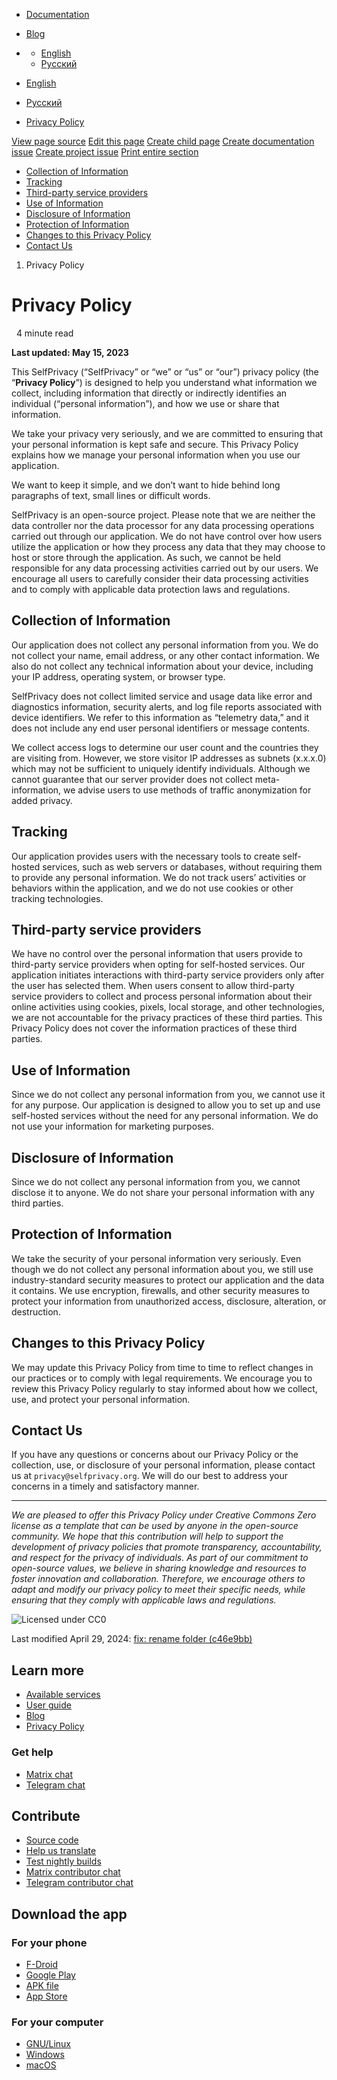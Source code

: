 [](https://selfprivacy.org/)

* [Documentation](https://selfprivacy.org/docs/)
* [Blog](https://selfprivacy.org/blog/)
* [](#)
    
    * [English](https://selfprivacy.org/privacy-policy/)
    * [Русский](https://selfprivacy.org/ru/privacy-policy/)
    

[](#)

* [English](https://selfprivacy.org/privacy-policy/)
* [Русский](https://selfprivacy.org/ru/privacy-policy/)

* [Privacy Policy](https://selfprivacy.org/privacy-policy/)

[View page source](https://git.selfprivacy.org/SelfPrivacy/selfprivacy.org/src/branch/master/content/en/privacy-policy/_index.md) [Edit this page](https://git.selfprivacy.org/SelfPrivacy/selfprivacy.org/_edit/master/content/en/privacy-policy/_index.md) [Create child page](https://git.selfprivacy.org/SelfPrivacy/selfprivacy.org/_new/master/content/en/privacy-policy/_index.md?filename=change-me.md&value=---%0Atitle%3A+%22Long+Page+Title%22%0AlinkTitle%3A+%22Short+Nav+Title%22%0Aweight%3A+100%0Adescription%3A+%3E-%0A+++++Page+description+for+heading+and+indexes.%0A---%0A%0A%23%23+Heading%0A%0AEdit+this+template+to+create+your+new+page.%0A%0A%2A+Give+it+a+good+name%2C+ending+in+%60.md%60+-+e.g.+%60getting-started.md%60%0A%2A+Edit+the+%22front+matter%22+section+at+the+top+of+the+page+%28weight+controls+how+its+ordered+amongst+other+pages+in+the+same+directory%3B+lowest+number+first%29.%0A%2A+Add+a+good+commit+message+at+the+bottom+of+the+page+%28%3C80+characters%3B+use+the+extended+description+field+for+more+detail%29.%0A%2A+Create+a+new+branch+so+you+can+preview+your+new+file+and+request+a+review+via+Pull+Request.%0A) [Create documentation issue](https://git.selfprivacy.org/SelfPrivacy/selfprivacy.org/issues/new?title=Privacy%20Policy) [Create project issue](https://git.selfprivacy.org/kherel/selfprivacy.org.app/issues/new) [Print entire section](https://selfprivacy.org/privacy-policy/_print/)

* [Collection of Information](#collection-of-information)
* [Tracking](#tracking)
* [Third-party service providers](#third-party-service-providers)
* [Use of Information](#use-of-information)
* [Disclosure of Information](#disclosure-of-information)
* [Protection of Information](#protection-of-information)
* [Changes to this Privacy Policy](#changes-to-this-privacy-policy)
* [Contact Us](#contact-us)

1. Privacy Policy

Privacy Policy
==============

  4 minute read  

**Last updated: May 15, 2023**

This SelfPrivacy (“SelfPrivacy” or “we” or “us” or “our”) privacy policy (the “**Privacy Policy**”) is designed to help you understand what information we collect, including information that directly or indirectly identifies an individual (“personal information”), and how we use or share that information.

We take your privacy very seriously, and we are committed to ensuring that your personal information is kept safe and secure. This Privacy Policy explains how we manage your personal information when you use our application.

We want to keep it simple, and we don’t want to hide behind long paragraphs of text, small lines or difficult words.

SelfPrivacy is an open-source project. Please note that we are neither the data controller nor the data processor for any data processing operations carried out through our application. We do not have control over how users utilize the application or how they process any data that they may choose to host or store through the application. As such, we cannot be held responsible for any data processing activities carried out by our users. We encourage all users to carefully consider their data processing activities and to comply with applicable data protection laws and regulations.

Collection of Information
-------------------------

Our application does not collect any personal information from you. We do not collect your name, email address, or any other contact information. We also do not collect any technical information about your device, including your IP address, operating system, or browser type.

SelfPrivacy does not collect limited service and usage data like error and diagnostics information, security alerts, and log file reports associated with device identifiers. We refer to this information as “telemetry data,” and it does not include any end user personal identifiers or message contents.

We collect access logs to determine our user count and the countries they are visiting from. However, we store visitor IP addresses as subnets (x.x.x.0) which may not be sufficient to uniquely identify individuals. Although we cannot guarantee that our server provider does not collect meta-information, we advise users to use methods of traffic anonymization for added privacy.

Tracking
--------

Our application provides users with the necessary tools to create self-hosted services, such as web servers or databases, without requiring them to provide any personal information. We do not track users’ activities or behaviors within the application, and we do not use cookies or other tracking technologies.

Third-party service providers
-----------------------------

We have no control over the personal information that users provide to third-party service providers when opting for self-hosted services. Our application initiates interactions with third-party service providers only after the user has selected them. When users consent to allow third-party service providers to collect and process personal information about their online activities using cookies, pixels, local storage, and other technologies, we are not accountable for the privacy practices of these third parties. This Privacy Policy does not cover the information practices of these third parties.

Use of Information
------------------

Since we do not collect any personal information from you, we cannot use it for any purpose. Our application is designed to allow you to set up and use self-hosted services without the need for any personal information. We do not use your information for marketing purposes.

Disclosure of Information
-------------------------

Since we do not collect any personal information from you, we cannot disclose it to anyone. We do not share your personal information with any third parties.

Protection of Information
-------------------------

We take the security of your personal information very seriously. Even though we do not collect any personal information about you, we still use industry-standard security measures to protect our application and the data it contains. We use encryption, firewalls, and other security measures to protect your information from unauthorized access, disclosure, alteration, or destruction.

Changes to this Privacy Policy
------------------------------

We may update this Privacy Policy from time to time to reflect changes in our practices or to comply with legal requirements. We encourage you to review this Privacy Policy regularly to stay informed about how we collect, use, and protect your personal information.

Contact Us
----------

If you have any questions or concerns about our Privacy Policy or the collection, use, or disclosure of your personal information, please contact us at `privacy@selfprivacy.org`. We will do our best to address your concerns in a timely and satisfactory manner.

* * *

_We are pleased to offer this Privacy Policy under Creative Commons Zero license as a template that can be used by anyone in the open-source community. We hope that this contribution will help to support the development of privacy policies that promote transparency, accountability, and respect for the privacy of individuals. As part of our commitment to open-source values, we believe in sharing knowledge and resources to foster innovation and collaboration. Therefore, we encourage others to adapt and modify our privacy policy to meet their specific needs, while ensuring that they comply with applicable laws and regulations._

![Licensed under CC0](/images/icons/cc-zero.svg)

Last modified April 29, 2024: [fix: rename folder (c46e9bb)](https://git.selfprivacy.org/SelfPrivacy/selfprivacy.org/commit/c46e9bb2ac4e022c62252b645ed6ed7327ef1bb9)

[](https://selfprivacy.org/)

Learn more
----------

* [Available services](https://selfprivacy.org/docs/services/)
* [User guide](https://selfprivacy.org/docs/)
* [Blog](https://selfprivacy.org/blog/)
* [Privacy Policy](https://selfprivacy.org/privacy-policy/)

### Get help

* [Matrix chat](https://matrix.to/#/#chat:selfprivacy.org)
* [Telegram chat](https://t.me/selfprivacy_chat)

Contribute
----------

* [Source code](https://git.selfprivacy.org/SelfPrivacy)
* [Help us translate](https://weblate.selfprivacy.org/)
* [Test nightly builds](https://fdroid.selfprivacy.org/)
* [Matrix contributor chat](https://matrix.to/#/#dev:selfprivacy.org)
* [Telegram contributor chat](https://t.me/selfprivacy_dev)

Download the app
----------------

### For your phone

* [F-Droid](https://f-droid.org/en/packages/pro.kherel.selfprivacy/)
* [Google Play](https://play.google.com/store/apps/details?id=org.selfprivacy.app)
* [APK file](https://git.selfprivacy.org/kherel/selfprivacy.org.app/releases/latest)
* [App Store](#)

### For your computer

* [GNU/Linux](https://git.selfprivacy.org/kherel/selfprivacy.org.app/releases/latest)
* [Windows](https://git.selfprivacy.org/kherel/selfprivacy.org.app/releases/latest)
* [macOS](https://git.selfprivacy.org/kherel/selfprivacy.org.app/releases/latest)